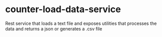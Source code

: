 # counter-load-data-service
Rest service that loads a text file and exposes utilities that processes the data and returns a json or generates a .csv file
